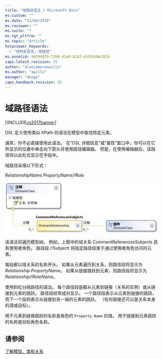 ```yaml
---
title: "域路径语法 | Microsoft Docs"
ms.custom: ""
ms.date: "11/04/2016"
ms.reviewer: ""
ms.suite: ""
ms.tgt_pltfrm: ""
ms.topic: "article"
helpviewer_keywords: 
  - "域特定语言, 域路径"
ms.assetid: 945994f9-72b9-42e0-81b2-e5fb3d0e282d
caps.latest.revision: 25
author: "alancameronwills"
ms.author: "awills"
manager: "douge"
caps.handback.revision: 25
---
```

# 域路径语法
[!INCLUDE[vs2017banner](../code-quality/includes/vs2017banner.md)]

DSL 定义使用类似 XPath 的语法在模型中查找特定元素。  
  
 通常，你不必直接使用此语法。  在“DSL 详细信息”或“属性”窗口中，你可以在它所显示的位置中单击向下箭头并使用路径编辑器。  但是，在使用编辑器后，该路径将以此形式显示在字段中。  
  
 域路径采用以下形式：  
  
 *RelationshipName.PropertyName\/\!Role*  
  
 ![CommentReferencesSubjects 引用关系](../modeling/media/dsl_reference.png "dsl\_reference")  
  
 该语法将遍历模型树。  例如，上图中的域关系 CommentReferencesSubjects 具有使用者角色。  路径段 \/\!Subjectt 将指定路径结束于通过使用者角色访问的元素。  
  
 每段都以域关系的名称开头。  如果从元素遍历到关系，则路径段将显示为 *Relationship.PropertyName*。  如果从链接跳跃到元素，则路径段将显示为 *Relationship\/\!RoleName*。  
  
 使用斜杠分隔路径的语法。  每个路径段是都从元素到链接（关系的实例）或从链接到元素的跳跃。  路径段经常成对显示。  一个路径段表示从元素到链接的跳跃，而下一个段则表示从链接到另一端的元素的跳跃。  （任何链接还可以是关系本身的源或目标）。  
  
 用于元素到链接跳跃的名称是角色的 `Property Name` 的值。  用于链接到元素跳跃的名称是目标角色名称。  
  
## 请参阅  
 [了解模型、类和关系](../modeling/understanding-models-classes-and-relationships.md)